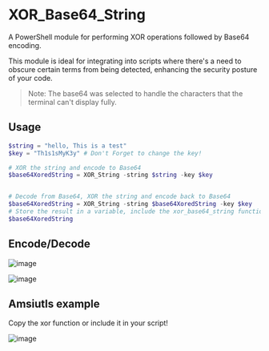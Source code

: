 # XOR_Base64_String
A PowerShell module for performing XOR operations followed by Base64 encoding.

This module is ideal for integrating into scripts where there's a need to obscure certain terms from being detected, enhancing the security posture of your code.

> Note: The base64 was selected to handle the characters that the terminal can't display fully. 


## Usage
```powershell
$string = "hello, This is a test"
$key = "Th1s1sMyK3y" # Don't Forget to change the key!

# XOR the string and encode to Base64
$base64XoredString = XOR_String -string $string -key $key


# Decode from Base64, XOR the string and encode back to Base64
$base64XoredString = XOR_String -string $base64XoredString -key $key
# Store the result in a variable, include the xor_base64_string function in your script
$base64XoredString
```

## Encode/Decode
![image](https://github.com/AssassinUKG/XOR_BASE64_String/assets/5285547/95d3c1f1-4387-4ec9-aff2-66aa3c45dac5)

![image](https://github.com/AssassinUKG/XOR_BASE64_String/assets/5285547/7dcb548b-cd9b-4211-9fad-81bfe55655b9)


## Amsiutls example
Copy the xor function or include it in your script!

![image](https://github.com/AssassinUKG/XOR_BASE64_String/assets/5285547/86664730-4a3d-42ea-b10f-932110509bbd)


